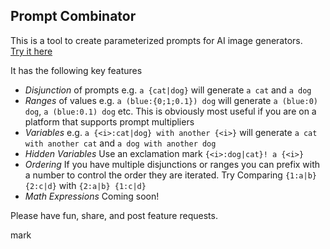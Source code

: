 ## Prompt Combinator

This is a tool to create parameterized prompts for AI image generators.  
[Try it here](https://wainwrightmark.github.io/prompt-combinator/)  

It has the following key features
- *Disjunction* of prompts e.g. `a {cat|dog}` will generate `a cat` and `a dog`
- *Ranges* of values e.g.  `a (blue:{0;1;0.1}) dog` will generate `a (blue:0) dog`, `a (blue:0.1) dog` etc. This is obviously most useful if you are on a platform that supports prompt multipliers
- *Variables* e.g. `a {<i>:cat|dog} with another {<i>}` will generate `a cat with another cat` and `a dog with another dog`
- *Hidden Variables* Use an exclamation mark `{<i>:dog|cat}! a {<i>}`
- *Ordering* If you have multiple disjunctions or ranges you can prefix with a number to control the order they are iterated. Try Comparing `{1:a|b} {2:c|d}` with `{2:a|b} {1:c|d}`
- *Math Expressions* Coming soon!  

Please have fun, share, and post feature requests.

mark